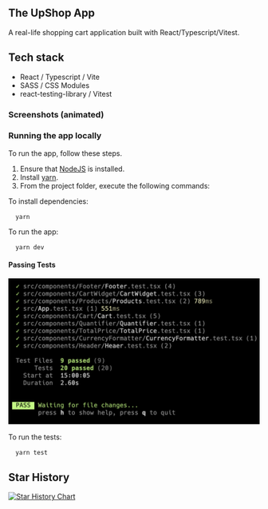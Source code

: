 ## The UpShop App

A real-life shopping cart application built with React/Typescript/Vitest.

## Tech stack
- React / Typescript / Vite
- SASS / CSS Modules
- react-testing-library / Vitest

### Screenshots (animated)

### Running the app locally

To run the app, follow these steps.

1. Ensure that [NodeJS](http://nodejs.org/) is installed.
2. Install [yarn](https://classic.yarnpkg.com/en/docs/install/#windows-stable/).
3. From the project folder, execute the following commands:

To install dependencies:
```shell
  yarn
```
To run the app:

```shell
  yarn dev
```

#### Passing Tests
![Tests](https://github.com/mihailgaberov/shopping-cart-app/blob/main/screenshots/passing-tests.png)

To run the tests:

```shell
  yarn test
```

## Star History

[![Star History Chart](https://api.star-history.com/svg?repos=mihailgaberov/shopping-cart-app&type=Date)](https://star-history.com/#mihailgaberov/shopping-cart-app&Date)

